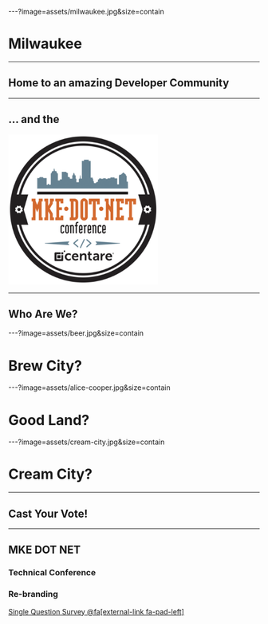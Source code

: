 ---?image=assets/milwaukee.jpg&size=contain
# <span class="orange black-shadow">Milwaukee</span>

---
## <span class="orange">Home to an amazing Developer Community</span>

---
## <span class="orange black-shadow">... and the</span>
<img src="assets/mke-dot-net.png" height="300" />

---
## <span class="orange">Who Are We?</span>

---?image=assets/beer.jpg&size=contain
# <span class="orange black-shadow">Brew City?</span>

---?image=assets/alice-cooper.jpg&size=contain
# <span class="orange">Good Land?</span>

---?image=assets/cream-city.jpg&size=contain
# <span class="orange black-shadow">Cream City?</span>

---
## <span class="orange">Cast Your Vote!</span>

---
## <span class="orange">MKE DOT NET</span>
### <span class="white">Technical Conference</span>
### <span class="orange">Re-branding</span>

[Single Question Survey @fa[external-link fa-pad-left]](https://surveymonkey.com/r/rebrandnet)
